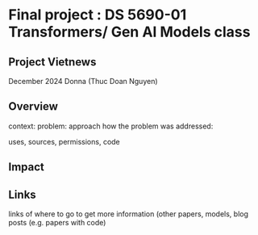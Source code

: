 # Final project : DS 5690-01 Transformers/ Gen AI Models class
## Project Vietnews
December 2024
Donna (Thuc Doan Nguyen)

## Overview
context:
problem:
approach
how the problem was addressed:

uses, sources, permissions, code

## Impact

## Links
links of where to go to get more information (other papers, models, blog posts (e.g. papers with code)
